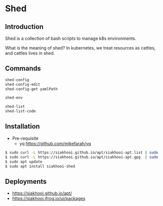 # Shed

## Introduction

Shed is a collection of bash scripts to manage k8s environments.

What is the meaning of shed? In kubernetes, we treat resources as cattles, and cattles lives in shed.

## Commands

```bash
shed-config
shed-config-edit
shed-config-get yamlPath

shed-env

shed-list
shed-list-code
```

## Installation

- Pre-requisite
  - yq <https://github.com/mikefarah/yq>

```bash
$ sudo curl -L https://siakhooi.github.io/apt/siakhooi-apt.list | sudo tee /etc/apt/sources.list.d/siakhooi-apt.list > /dev/null
$ sudo curl -L https://siakhooi.github.io/apt/siakhooi-apt.gpg  | sudo tee /usr/share/keyrings/siakhooi-apt.gpg > /dev/null
$ sudo apt update
$ sudo apt install siakhooi-shed
```

## Deployments

- <https://siakhooi.github.io/apt/>
- <https://siakhooi.jfrog.io/ui/packages>
